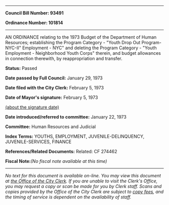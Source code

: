 

********

**Council Bill Number: 93491**
   
**Ordinance Number: 101814**
********

 AN ORDINANCE relating to the 1973 Budget of the Department of Human Resources; establishing the Program Category - "Youth Drop Out Program-NYC-II" Employment - NYC" and deleting the Program Category - "Youth Employment - Neighborhood Youth Corps" therein, and budget allowances in connection therewith, by reappropriation and transfer.

**Status:** Passed
   
**Date passed by Full Council:** January 29, 1973
   
**Date filed with the City Clerk:** February 5, 1973
   
**Date of Mayor's signature:** February 5, 1973
   
[(about the signature date)](/~public/approvaldate.htm)
   
   
   
**Date introduced/referred to committee:** January 22, 1973
   
**Committee:** Human Resources and Judicial
   
   
**Index Terms:** YOUTHS, EMPLOYMENT, JUVENILE-DELINQUENCY, JUVENILE-SERVICES, FINANCE

**References/Related Documents:** Related: CF 274462

**Fiscal Note:**_(No fiscal note available at this time)_
********

_No text for this document is available on-line. You may view this document at [the Office of the City Clerk](http://www.seattle.gov/leg/clerk/contactUs.htm). If you are unable to visit the Clerk's Office, you may request a copy or scan be made for you by Clerk staff. Scans and copies provided by the Office of the City Clerk are subject to [copy fees](http://clerk.seattle.gov/~public/clerkfees.htm), and the timing of service is dependent on the availability of staff._

